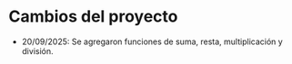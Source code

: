 # Cambios del proyecto
- 20/09/2025: Se agregaron funciones de suma, resta, multiplicación y división.

